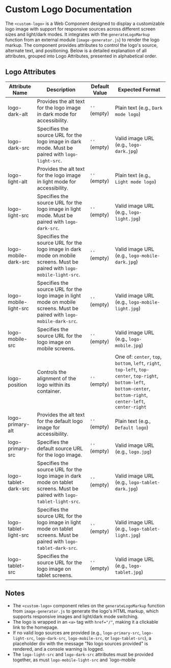# Custom Logo Documentation

The `<custom-logo>` is a Web Component designed to display a customizable logo image with support for responsive sources across different screen sizes and light/dark modes. It integrates with the `generateLogoMarkup` function from an external module (`image-generator.js`) to render the logo markup. The component provides attributes to control the logo's source, alternate text, and positioning. Below is a detailed explanation of all attributes, grouped into Logo Attributes, presented in alphabetical order.

## Logo Attributes

| Attribute Name | Description | Default Value | Expected Format |
|----------------|-------------|---------------|-----------------|
| logo-dark-alt | Provides the alt text for the logo image in dark mode for accessibility. | `''` (empty) | Plain text (e.g., `Dark mode logo`) |
| logo-dark-src | Specifies the source URL for the logo image in dark mode. Must be paired with `logo-light-src`. | `''` (empty) | Valid image URL (e.g., `logo-dark.jpg`) |
| logo-light-alt | Provides the alt text for the logo image in light mode for accessibility. | `''` (empty) | Plain text (e.g., `Light mode logo`) |
| logo-light-src | Specifies the source URL for the logo image in light mode. Must be paired with `logo-dark-src`. | `''` (empty) | Valid image URL (e.g., `logo-light.jpg`) |
| logo-mobile-dark-src | Specifies the source URL for the logo image in dark mode on mobile screens. Must be paired with `logo-mobile-light-src`. | `''` (empty) | Valid image URL (e.g., `logo-mobile-dark.jpg`) |
| logo-mobile-light-src | Specifies the source URL for the logo image in light mode on mobile screens. Must be paired with `logo-mobile-dark-src`. | `''` (empty) | Valid image URL (e.g., `logo-mobile-light.jpg`) |
| logo-mobile-src | Specifies the source URL for the logo image on mobile screens. | `''` (empty) | Valid image URL (e.g., `logo-mobile.jpg`) |
| logo-position | Controls the alignment of the logo within its container. | `''` (empty) | One of: `center`, `top`, `bottom`, `left`, `right`, `top-left`, `top-center`, `top-right`, `bottom-left`, `bottom-center`, `bottom-right`, `center-left`, `center-right` |
| logo-primary-alt | Provides the alt text for the default logo image for accessibility. | `''` (empty) | Plain text (e.g., `Default logo`) |
| logo-primary-src | Specifies the default source URL for the logo image. | `''` (empty) | Valid image URL (e.g., `logo.jpg`) |
| logo-tablet-dark-src | Specifies the source URL for the logo image in dark mode on tablet screens. Must be paired with `logo-tablet-light-src`. | `''` (empty) | Valid image URL (e.g., `logo-tablet-dark.jpg`) |
| logo-tablet-light-src | Specifies the source URL for the logo image in light mode on tablet screens. Must be paired with `logo-tablet-dark-src`. | `''` (empty) | Valid image URL (e.g., `logo-tablet-light.jpg`) |
| logo-tablet-src | Specifies the source URL for the logo image on tablet screens. | `''` (empty) | Valid image URL (e.g., `logo-tablet.jpg`) |

## Notes
- The `<custom-logo>` component relies on the `generateLogoMarkup` function from `image-generator.js` to generate the logo's HTML markup, which supports responsive images and light/dark mode switching.
- The logo is wrapped in an `<a>` tag with `href="/"`, making it a clickable link to the homepage.
- If no valid logo sources are provided (e.g., `logo-primary-src`, `logo-light-src`, `logo-dark-src`, `logo-mobile-src`, or `logo-tablet-src`), a placeholder div with the message "No logo sources provided" is rendered, and a console warning is logged.
- The `logo-light-src` and `logo-dark-src` attributes must be provided together, as must `logo-mobile-light-src` and `logo-mobile